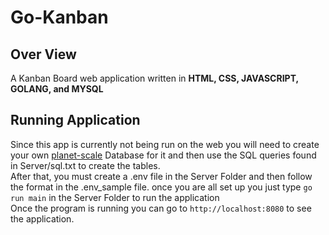# Go-Kanban
## Over View
A Kanban Board web application written in **HTML, CSS, JAVASCRIPT, GOLANG, and MYSQL**

## Running Application
Since this app is currently not being run on the web you will need to create your own [planet-scale](https://planetscale.com/) Database for it and then use the SQL queries found in Server/sql.txt to create the tables.<br>
After that, you must create a .env file in the Server Folder and then follow the format in the .env_sample file. once you are all set up you just type `go run main` in the Server Folder to run the application
<br>
Once the program is running you can go to `http://localhost:8080` to see the application.
<br>

